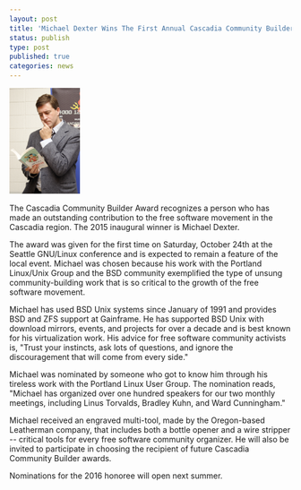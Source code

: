 ```yaml
---
layout: post
title: 'Michael Dexter Wins The First Annual Cascadia Community Builder Award'
status: publish
type: post
published: true
categories: news
---
```


<img src="/img/MichaelDexter.jpg" width="25%" height="25%"/>

The Cascadia Community Builder Award recognizes a person who has made an
outstanding contribution to the free software movement in the Cascadia region.
The 2015 inaugural winner is Michael Dexter.

The award was given for the first time on Saturday, October 24th at the Seattle
GNU/Linux conference and is expected to remain a feature of the local event.
Michael was chosen because his work with the Portland Linux/Unix Group and the
BSD community exemplified the type of unsung community-building work that is so
critical to the growth of the free software movement.

Michael has used BSD Unix systems since January of 1991 and provides BSD and
ZFS support at Gainframe. He has supported BSD Unix with download mirrors,
events, and projects for over a decade and is best known for his virtualization
work. His advice for free software community activists is, "Trust your
instincts, ask lots of questions, and ignore the discouragement that will come
from every side."

Michael was nominated by someone who got to know him through his tireless work
with the Portland Linux User Group. The nomination reads, "Michael has
organized over one hundred speakers for our two monthly meetings, including
Linus Torvalds, Bradley Kuhn, and Ward Cunningham."

Michael received an engraved
multi-tool, made by the Oregon-based Leatherman company, that includes both a
bottle opener and a wire stripper -- critical tools for every free software
community organizer. He will also be invited to participate in choosing
the recipient of future Cascadia Community Builder awards.

Nominations for the 2016 honoree will open next summer.
